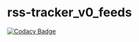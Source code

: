 # rss-tracker_v0_feeds
[![Codacy Badge](https://app.codacy.com/project/badge/Grade/8c1b7b60abea416883adfb28f3697880)](https://www.codacy.com/gh/Flashky/rss-tracker_v0_feeds/dashboard?utm_source=github.com&amp;utm_medium=referral&amp;utm_content=Flashky/rss-tracker_v0_feeds&amp;utm_campaign=Badge_Grade)
